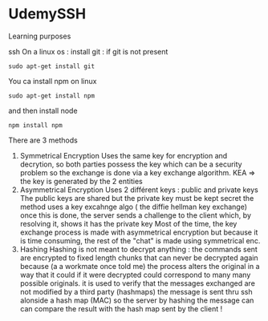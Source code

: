 # UdemySSH
Learning purposes

ssh
On a linux os :
install git : if git is not present 

```
sudo apt-get install git
```
You ca install npm on linux
```
sudo apt-get install npm
```
and then install node 
```
npm install npm
```

There are 3 methods

1. Symmetrical Encryption
   Uses the same key for encryption and decrytion, so both parties possess the key which can be a security problem so the exchange is done via a key exchange algorithm. KEA => the key is generated by the 2 entities
1. Asymmetrical Encryption
   Uses 2 différent keys : public and private keys The public keys are shared but the private key must be kept secret
   the method uses a key excahnge algo ( the diffie hellman key exchange) once this is done, the server sends a challenge to the client which, by resolving it, shows it has the private key Most of the time, the key exchange process is made with asymmetrical encryption but because it is time consuming, the rest of the "chat" is made using symmetrical enc.
1. Hashing
   Hashing is not meant to decrypt anything : the commands sent are encrypted to fixed length chunks that can never be decrypted again because (a a workmate once told me) the process alters the original in a way that it could if it were decrypted could correspond to    many many possible originals.
   it is used to verify that the messages exchanged are not modified by a third party (hashmaps) the message is sent thru ssh alonside a hash map (MAC) so the server by hashing the message can can compare the result with the hash map sent by the client !
